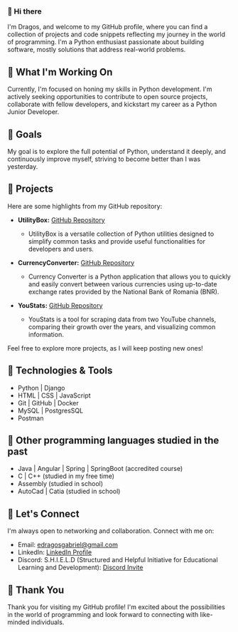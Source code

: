### 👋 Hi there

I'm Dragos, and welcome to my GitHub profile, where you can find a collection of projects and code snippets reflecting my journey in the world of programming. I'm a Python enthusiast passionate about building software, mostly solutions that address real-world problems.

## 🚀 What I'm Working On

Currently, I'm focused on honing my skills in Python development. I'm actively seeking opportunities to contribute to open source projects, collaborate with fellow developers, and kickstart my career as a Python Junior Developer.

## 🌱 Goals

My goal is to explore the full potential of Python, understand it deeply, and continuously improve myself, striving to become better than I was yesterday.

## 📂 Projects

Here are some highlights from my GitHub repository:

- **UtilityBox:** [GitHub Repository](https://github.com/edg96/UtilityBox)
  - UtilityBox is a versatile collection of Python utilities designed to simplify common tasks and provide useful functionalities for developers and users.

- **CurrencyConverter:** [GitHub Repository](https://github.com/edg96/CurrencyConverter)
  - Currency Converter is a Python application that allows you to quickly and easily convert between various currencies using up-to-date exchange rates provided by the National Bank of Romania (BNR).

- **YouStats:** [GitHub Repository](https://github.com/edg96/YouStats)
  - YouStats is a tool for scraping data from two YouTube channels, comparing their growth over the years, and visualizing common information.

Feel free to explore more projects, as I will keep posting new ones!

## 🔧 Technologies & Tools

- Python | Django
- HTML | CSS | JavaScript
- Git | GitHub | Docker
- MySQL | PostgresSQL
- Postman

## 👴 Other programming languages studied in the past

- Java | Angular | Spring | SpringBoot (accredited course)
- C | C++ (studied in my free time)
- Assembly (studied in school)
- AutoCad | Catia (studied in school)

## 🤝 Let's Connect

I'm always open to networking and collaboration. Connect with me on:

- Email: edragosgabriel@gmail.com
- LinkedIn: [LinkedIn Profile](https://www.linkedin.com/in/edragosgabriel/)
- Discord: S.H.I.E.L.D (Structured and Helpful Initiative for Educational Learning and Development): [Discord Invite](https://discord.gg/25YXt6k2)

## 🙏 Thank You

Thank you for visiting my GitHub profile! I'm excited about the possibilities in the world of programming and look forward to connecting with like-minded individuals.
